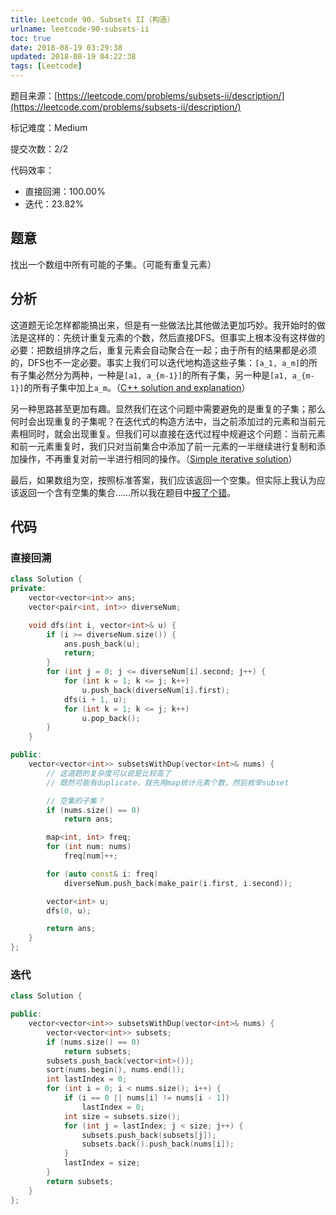 ```yaml
---
title: Leetcode 90. Subsets II（构造）
urlname: leetcode-90-subsets-ii
toc: true
date: 2018-08-19 03:29:38
updated: 2018-08-19 04:22:38
tags: [Leetcode]
---
```


题目来源：[https://leetcode.com/problems/subsets-ii/description/](https://leetcode.com/problems/subsets-ii/description/)

标记难度：Medium

提交次数：2/2

代码效率：

* 直接回溯：100.00%
* 迭代：23.82%

## 题意

找出一个数组中所有可能的子集。（可能有重复元素）

## 分析

这道题无论怎样都能搞出来，但是有一些做法比其他做法更加巧妙。我开始时的做法是这样的：先统计重复元素的个数，然后直接DFS。但事实上根本没有这样做的必要：把数组排序之后，重复元素会自动聚合在一起；由于所有的结果都是必须的，DFS也不一定必要。事实上我们可以迭代地构造这些子集：`[a_1, a_m]`的所有子集必然分为两种，一种是`[a1, a_{m-1}]`的所有子集，另一种是`[a1, a_{m-1}]`的所有子集中加上`a_m`。（[C++ solution and explanation](https://leetcode.com/problems/subsets-ii/discuss/30168/C++-solution-and-explanation)）

另一种思路甚至更加有趣。显然我们在这个问题中需要避免的是重复的子集；那么何时会出现重复的子集呢？在迭代式的构造方法中，当之前添加过的元素和当前元素相同时，就会出现重复。但我们可以直接在迭代过程中规避这个问题：当前元素和前一元素重复时，我们只对当前集合中添加了前一元素的一半继续进行复制和添加操作，不再重复对前一半进行相同的操作。（[Simple iterative solution](https://leetcode.com/problems/subsets-ii/discuss/30137/Simple-iterative-solution)）

最后，如果数组为空，按照标准答案，我们应该返回一个空集。但实际上我认为应该返回一个含有空集的集合……所以我在题目中[报了个错](https://leetcode.com/problems/subsets-ii/discuss/161181/Possible-Program-and-Test-Data-Bug:-A-Corner-case-for-empty-sets)。

## 代码

### 直接回溯

```cpp
class Solution {
private:
    vector<vector<int>> ans;
    vector<pair<int, int>> diverseNum;

    void dfs(int i, vector<int>& u) {
        if (i >= diverseNum.size()) {
            ans.push_back(u);
            return;
        }
        for (int j = 0; j <= diverseNum[i].second; j++) {
            for (int k = 1; k <= j; k++)
                u.push_back(diverseNum[i].first);
            dfs(i + 1, u);
            for (int k = 1; k <= j; k++)
                u.pop_back();
        }
    }

public:
    vector<vector<int>> subsetsWithDup(vector<int>& nums) {
        // 这道题的复杂度可以说是比较高了
        // 既然可能有duplicate，就先用map统计元素个数，然后枚举subset

        // 空集的子集？
        if (nums.size() == 0)
            return ans;

        map<int, int> freq;
        for (int num: nums)
            freq[num]++;

        for (auto const& i: freq)
            diverseNum.push_back(make_pair(i.first, i.second));

        vector<int> u;
        dfs(0, u);

        return ans;
    }
};
```

### 迭代

```cpp
class Solution {

public:
    vector<vector<int>> subsetsWithDup(vector<int>& nums) {
        vector<vector<int>> subsets;
        if (nums.size() == 0)
            return subsets;
        subsets.push_back(vector<int>());
        sort(nums.begin(), nums.end());
        int lastIndex = 0;
        for (int i = 0; i < nums.size(); i++) {
            if (i == 0 || nums[i] != nums[i - 1])
                lastIndex = 0;
            int size = subsets.size();
            for (int j = lastIndex; j < size; j++) {
                subsets.push_back(subsets[j]);
                subsets.back().push_back(nums[i]);
            }
            lastIndex = size;
        }
        return subsets;
    }
};
```
